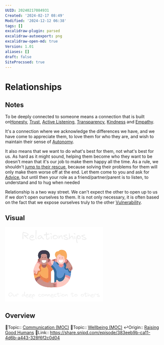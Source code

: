 ```yaml
---
UUID: 20240217084931
Created: '2024-02-17 08:49'
Modified: '2024-12-12 06:38'
tags: []
excalidraw-plugin: parsed
excalidraw-autoexport: png
excalidraw-open-md: true
Version: 1.01
aliases: []
draft: false
SiteProcssed: true
---
```


# Relationships

## Notes

To be deeply connected to someone means a connection that is built on[Honesty](/notes/honesty.md), [Trust](/notes/trust.md), [Active Listening](/notes/active-listening.md), [Transparency](/notes/transparency.md), [Kindness](/notes/giving.md) and [Empathy](/notes/empathy.md).

It's a connection where we acknowledge the differences we have, and we have come to appreciate them, to love them for who they are, and wish to maintain their sense of [Autonomy](/notes/agency.md).

It also means that we want to do what's best for them, not what's best for us. As hard as it might sound, helping them become who they want to be doesn't mean that it's our job to make them happy all the time. As a rule, we shouldn't [jump to their rescue](/notes/dont-jump-to-the-rescue.md), because solving their problems for them will only make them worse off at the end. Let them come to you and ask for [Advice](/notes/advice.md), but until then your role as a friend/partner/parent is to listen, to understand and to hug when needed

Relationship is a two way street. We can't expect the other to open up to us if we don't open ourselves to them. It is not only necessary, it is often based on the fact that we expose ourselves truly to the other [Vulnerability](/notes/vulnerability.md).

## Visual

![Relationships.webp](/notes/relationships.webp)

## Overview
🔼Topic:: [Communication (MOC)](/mocs/communication-moc.md)
🔼Topic:: [Wellbeing (MOC)](/mocs/wellbeing-moc.md)
↩️Origin:: [Raising Good Humans](/notes/raising-good-humans.md)
🔗Link:: https://share.snipd.com/episode/383eeb9b-ca11-4d6b-a443-328f6f2c0d04

